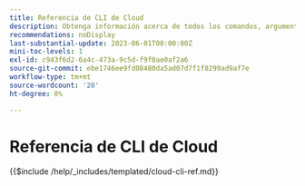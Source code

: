 ```yaml
---
title: Referencia de CLI de Cloud
description: Obtenga información acerca de todos los comandos, argumentos y opciones disponibles para la herramienta de línea de comandos de Adobe Commerce Magento en la nube.
recommendations: noDisplay
last-substantial-update: 2023-06-01T00:00:00Z
mini-toc-levels: 1
exl-id: c943f6d2-6a4c-473a-9c5d-f9f0ae0af2a6
source-git-commit: ebe1746ee9fd08480da5ad07d7f1f8299ad9af7e
workflow-type: tm+mt
source-wordcount: '20'
ht-degree: 0%

---
```


# Referencia de CLI de Cloud

{{$include /help/_includes/templated/cloud-cli-ref.md}}
